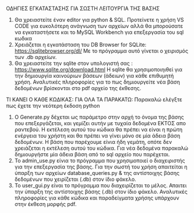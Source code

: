 ΟΔΗΓΙΕΣ ΕΓΚΑΤΑΣΤΑΣΗΣ ΓΙΑ ΣΩΣΤΗ ΛΕΙΤΟΥΡΓΙΑ ΤΗΣ ΒΑΣΗΣ
1) Θα χρειαστείτε έναν editor για python & SQL. Προτείνετε η χρήση VS CODE για ευκολότερη ανάγνωση των αρχείων
αλλά θα μπορούσατε να εγκαταστήσετε και το MySQL Workbench για επεξεργασία του sql κωδικα
2) Χρειάζεται η εγκατάσταση του DB Browser for SQLite: https://sqlitebrowser.org/dl/
Με το πρόγραμμα αυτό γίνεται ο χειρισμός των .db αρχείων.
3) Θα χρειαστείτε την sqlite στον υπολογιστή σας : https://www.sqlite.org/download.html
Η sqlite θα χρησιμοποιηιθεί για την δημιουργία καινούριων βάσεων (άδειων) για κάθε επιθυμητή χρήση. Αναλυτικές πληροφορίες
για το πως δημιουργείτε νέα βάση δεδομένων βρίσκονται στο pdf αρχείο της έκθεσης.

ΤΙ ΚΑΝΕΙ Ο ΚΑΘΕ ΚΩΔΙΚΑΣ:
ΓΙΑ ΟΛΑ ΤΑ ΠΑΡΑΚΑΤΩ: Παρακαλώ ελέγξτε πως έχετε την νεότερη έκδοση python
1) Ο Generate.py δέχεται ως παράμετρο στην αρχή το όνομα της βάσης που επεξεργάζεται, και γεμίζει αυτήν 
με τυχαία δεδομένα ΕΚΤΟΣ απο ραντεβού. Η εκτέλεση αυτού του κώδικα θα πρέπει να είναι η πρώτη ενέργεια του χρήστη
και θα πρέπει να γίνει μόνο σε μία άδεια βάση δεδομένων. Η βάση που παρέχουμε είνια ήδη γεμάτη, οπότε δεν χρειάζεται η εκτέλεση
αυτού του κώδικα. Για νέα δεδομένα παρακαλώ δημιουργήστε μία άδεια βάση από το sql αρχείο που παρέχεται.
2) Το admin_use.py είνια το πρόγραμμα που χρησιμοποιεί ο διαχειριστής για την επεξεργασία της βάσης. Για την σωστή του χρήση απαιτείται η ύπαρξη των αρχείων database_queries.py & της αντίστοιχης βάσης δεδομένων που χειρίζεται (.db) στον ίδιο φάκελο.
3) Το user_gui.py είναι το πρόγραμμα που διαχειρίζεται το μέλος. Απαιτει την ύπαρξη της αντίστοιχης βάσης (.db) στον ίδιο φάκελο.
Αναλυτικές πληροφορίες για κάθε κώδικα και παραδείγματα χρήσης υπάρχουν στην έκθεση μορφής pdf. 
